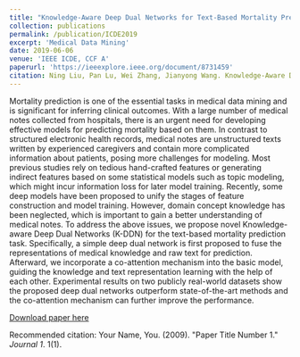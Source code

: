 ```yaml
---
title: "Knowledge-Aware Deep Dual Networks for Text-Based Mortality Prediction"
collection: publications
permalink: /publication/ICDE2019
excerpt: 'Medical Data Mining'
date: 2019-06-06
venue: 'IEEE ICDE, CCF A'
paperurl: 'https://ieeexplore.ieee.org/document/8731459'
citation: Ning Liu, Pan Lu, Wei Zhang, Jianyong Wang. Knowledge-Aware Deep Dual Networks for Text-Based Mortality Prediction, 2019 IEEE 35th International Conference on Data Engineering (ICDE), 2019, pp. 1406-1417, doi: 10.1109/ICDE.2019.00127.'
---
```


Mortality prediction is one of the essential tasks in medical data mining and is significant for inferring clinical outcomes. With a large number of medical notes collected from hospitals, there is an urgent need for developing effective models for predicting mortality based on them. In contrast to structured electronic health records, medical notes are unstructured texts written by experienced caregivers and contain more complicated information about patients, posing more challenges for modeling. Most previous studies rely on tedious hand-crafted features or generating indirect features based on some statistical models such as topic modeling, which might incur information loss for later model training. Recently, some deep models have been proposed to unify the stages of feature construction and model training. However, domain concept knowledge has been neglected, which is important to gain a better understanding of medical notes. To address the above issues, we propose novel Knowledge-aware Deep Dual Networks (K-DDN) for the text-based mortality prediction task. Specifically, a simple deep dual network is first proposed to fuse the representations of medical knowledge and raw text for prediction. Afterward, we incorporate a co-attention mechanism into the basic model, guiding the knowledge and text representation learning with the help of each other. Experimental results on two publicly real-world datasets show the proposed deep dual networks outperform state-of-the-art methods and the co-attention mechanism can further improve the performance. 

[Download paper here](https://ieeexplore.ieee.org/document/8731459)

Recommended citation: Your Name, You. (2009). "Paper Title Number 1." <i>Journal 1</i>. 1(1).
